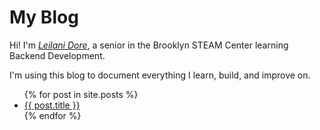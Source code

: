 # **My Blog**


Hi! I'm [*Leilani Dore*](https://leidoe07.github.io/), a senior in the Brooklyn STEAM Center learning Backend Development.

I'm using this blog to document everything I learn, build, and improve on.


<ul>
  {% for post in site.posts %}
    <li>
      <a href="{{ post.url | relative_url }}">{{ post.title }}</a>
    </li>
  {% endfor %}
</ul>